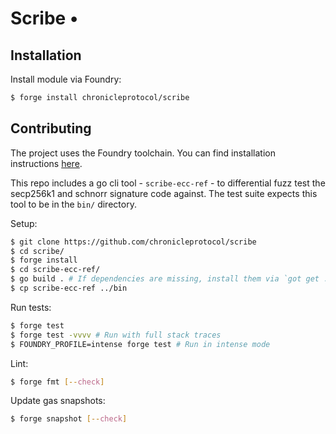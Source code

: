 # Scribe •


## Installation

Install module via Foundry:
```bash
$ forge install chronicleprotocol/scribe
```

## Contributing

The project uses the Foundry toolchain. You can find installation instructions [here](https://getfoundry.sh/).

This repo includes a go cli tool - `scribe-ecc-ref` - to differential fuzz test
the secp256k1 and schnorr signature code against. The test suite expects this
tool to be in the `bin/` directory.

Setup:
```bash
$ git clone https://github.com/chronicleprotocol/scribe
$ cd scribe/
$ forge install
$ cd scribe-ecc-ref/
$ go build . # If dependencies are missing, install them via `got get ...`
$ cp scribe-ecc-ref ../bin
```

Run tests:
```bash
$ forge test
$ forge test -vvvv # Run with full stack traces
$ FOUNDRY_PROFILE=intense forge test # Run in intense mode
```

Lint:
```bash
$ forge fmt [--check]
```

Update gas snapshots:
```bash
$ forge snapshot [--check]
```
